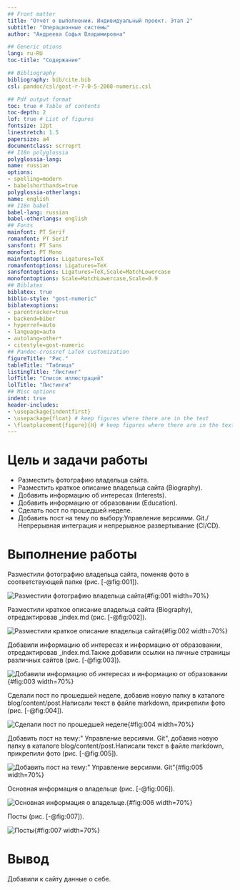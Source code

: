 ```yaml
---
## Front matter
title: "Отчёт о выполнении. Индивидуальный проект. Этап 2"
subtitle: "Операционные системы"
author: "Андреева Софья Владимировна"

## Generic otions
lang: ru-RU
toc-title: "Содержание"

## Bibliography
bibliography: bib/cite.bib
csl: pandoc/csl/gost-r-7-0-5-2008-numeric.csl

## Pdf output format
toc: true # Table of contents
toc-depth: 2
lof: true # List of figures
fontsize: 12pt
linestretch: 1.5
papersize: a4
documentclass: scrreprt
## I18n polyglossia
polyglossia-lang:
name: russian
options:
- spelling=modern
- babelshorthands=true
polyglossia-otherlangs:
name: english
## I18n babel
babel-lang: russian
babel-otherlangs: english
## Fonts
mainfont: PT Serif
romanfont: PT Serif
sansfont: PT Sans
monofont: PT Mono
mainfontoptions: Ligatures=TeX
romanfontoptions: Ligatures=TeX
sansfontoptions: Ligatures=TeX,Scale=MatchLowercase
monofontoptions: Scale=MatchLowercase,Scale=0.9
## Biblatex
biblatex: true
biblio-style: "gost-numeric"
biblatexoptions:
- parentracker=true
- backend=biber
- hyperref=auto
- language=auto
- autolang=other*
- citestyle=gost-numeric
## Pandoc-crossref LaTeX customization
figureTitle: "Рис."
tableTitle: "Таблица"
listingTitle: "Листинг"
lofTitle: "Список иллюстраций"
lolTitle: "Листинги"
## Misc options
indent: true
header-includes:
- \usepackage{indentfirst}
- \usepackage{float} # keep figures where there are in the text
- \floatplacement{figure}{H} # keep figures where there are in the text
---
```


# Цель и задачи  работы

- Разместить фотографию владельца сайта.
- Разместить краткое описание владельца сайта (Biography).
- Добавить информацию об интересах (Interests).
- Добавить информацию от образовании (Education).
- Сделать пост по прошедшей неделе.
- Добавить пост на тему по выбору:Управление версиями. Git./Непрерывная интеграция и непрерывное развертывание (CI/CD).

# Выполнение работы


Разместили фотографию владельца сайта, поменяв фото в соответствующей папке  (рис. [-@fig:001]).

![Разместили фотографию владельца сайта](image/1.jpg){#fig:001 width=70%}

Разместили краткое описание владельца сайта (Biography), отредактировав _index.md (рис. [-@fig:002]).

![Разместили краткое описание владельца сайта](image/2.jpg){#fig:002 width=70%}

Добавили информацию об интересах и информацию от образовании, отредактировав _index.md.Также добавили ссылки на личные страницы различных сайтов (рис. [-@fig:003]).

![Добавили информацию об интересах и информацию от образовании](image/3.jpg){#fig:003 width=70%}

Сделали пост по прошедшей неделе, добавив новую папку в каталоге blog/content/post.Написали текст в файле markdown, прикрепили фото  (рис. [-@fig:004]).

![Сделали пост по прошедшей неделе](image/4.jpg){#fig:004 width=70%}

Добавить пост на тему:" Управление версиями. Git",  добавив новую папку в каталоге blog/content/post.Написали текст в файле markdown, прикрепили фото  (рис. [-@fig:005]).

![Добавить пост на тему:" Управление версиями. Git"](image/5.jpg){#fig:005 width=70%}

Основная информация о владельце (рис. [-@fig:006]).

![Основная информация о владельце.](image/6.jpg){#fig:006 width=70%}

Посты  (рис. [-@fig:007]).

![Посты](image/7.jpg){#fig:007 width=70%}
 
# Вывод

Добавили к сайту данные о себе.
